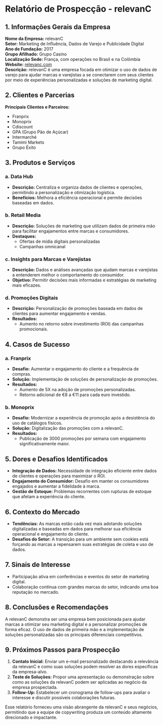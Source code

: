 # Relatório de Prospecção - relevanC

## 1. Informações Gerais da Empresa

**Nome da Empresa:** relevanC  
**Setor:** Marketing de Influência, Dados de Varejo e Publicidade Digital  
**Ano de Fundação:** 2017  
**Grupo Afilhado:** Grupo Casino  
**Localização Sede:** França, com operações no Brasil e na Colômbia  
**Website:** [relevanc.com](http://www.relevanc.com)  
**Descrição:** relevanC é uma empresa focada em otimizar o uso de dados de varejo para ajudar marcas e varejistas a se conectarem com seus clientes por meio de experiências personalizadas e soluções de marketing digital.

## 2. Clientes e Parcerias

**Principais Clientes e Parceiros:**
- Franprix
- Monoprix
- Cdiscount
- GPA (Grupo Pão de Açúcar)
- Intermarché
- Tamimi Markets
- Grupo Éxito

## 3. Produtos e Serviços

### a. Data Hub
- **Descrição:** Centraliza e organiza dados de clientes e operações, permitindo a personalização e otimização logística.
- **Benefícios:** Melhora a eficiência operacional e permite decisões baseadas em dados.

### b. Retail Media
- **Descrição:** Soluções de marketing que utilizam dados de primeira mão para facilitar engajamentos entre marcas e consumidores.
- **Destaques:**
  - Ofertas de mídia digitais personalizadas
  - Campanhas omnicanal

### c. Insights para Marcas e Varejistas
- **Descrição:** Dados e análises avançadas que ajudam marcas e varejistas a entenderem melhor o comportamento do consumidor.
- **Objetivo:** Permitir decisões mais informadas e estratégias de marketing mais eficazes.

### d. Promoções Digitais
- **Descrição:** Personalização de promoções baseada em dados de clientes para aumentar engajamento e vendas.
- **Resultados:**
  - Aumento no retorno sobre investimento (ROI) das campanhas promocionais.
  
## 4. Casos de Sucesso

### a. Franprix
- **Desafio:** Aumentar o engajamento do cliente e a frequência de compras.
- **Solução:** Implementação de soluções de personalização de promoções.
- **Resultados:**
  - Aumento de 5X na adoção de promoções personalizadas.
  - Retorno adicional de €8 a €11 para cada euro investido.

### b. Monoprix
- **Desafio:** Modernizar a experiência de promoção após a desistência do uso de catálogos físicos.
- **Solução:** Digitalização das promoções com a relevanC.
- **Resultados:**
  - Publicação de 3000 promoções por semana com engajamento significativamente maior.

## 5. Dores e Desafios Identificados

- **Integração de Dados:** Necessidade de integração eficiente entre dados de clientes e operações para maximizar o ROI.
- **Engajamento do Consumidor:** Desafio em manter os consumidores engajados e aumentar a fidelidade à marca.
- **Gestão de Estoque:** Problemas recorrentes com rupturas de estoque que afetam a experiência do cliente.

## 6. Contexto do Mercado

- **Tendências:** As marcas estão cada vez mais adotando soluções digitalizadas e baseadas em dados para melhorar sua eficiência operacional e engajamento do cliente.
- **Desafios do Setor:** A transição para um ambiente sem cookies está forçando as marcas a repensarem suas estratégias de coleta e uso de dados.

## 7. Sinais de Interesse

- Participação ativa em conferências e eventos do setor de marketing digital.
- Colaboração contínua com grandes marcas do setor, indicando uma boa reputação no mercado.

## 8. Conclusões e Recomendações

A relevanC demonstra ser uma empresa bem posicionada para ajudar marcas a otimizar seu marketing digital e a personalizar promoções de forma eficaz. O uso de dados de primeira mão e a implementação de soluções personalizadas são os principais diferenciais competitivos.

## 9. Próximos Passos para Prospecção

1. **Contato Inicial:** Enviar um e-mail personalizado destacando a relevância da relevanC e como suas soluções podem resolver as dores específicas da empresa-alvo.
2. **Teste de Soluções:** Propor uma apresentação ou demonstração sobre como as soluções da relevanC podem ser aplicadas ao negócio da empresa prospectada.
3. **Follow-Up:** Estabelecer um cronograma de follow-ups para avaliar o interesse e discutir possíveis colaborações futuras.

Esse relatório forneceu uma visão abrangente da relevanC e seus negócios, permitindo que a equipe de copywriting produza um conteúdo altamente direcionado e impactante.